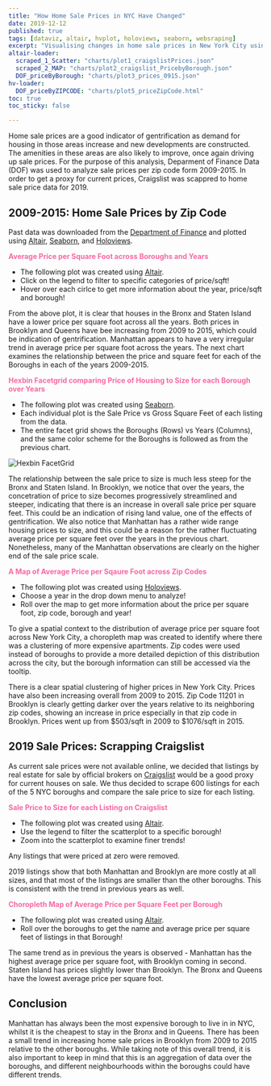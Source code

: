```yaml
---
title: "How Home Sale Prices in NYC Have Changed"
date: 2019-12-12
published: true
tags: [dataviz, altair, hvplot, holoviews, seaborn, websraping]
excerpt: "Visualising changes in home sale prices in New York City using data from Craigslist and the NYC Department of Finance. "
altair-loader:
  scraped_1_Scatter: "charts/plot1_craigslistPrices.json"
  scraped_2_MAP: "charts/plot2_craigslist_PricebyBorough.json"
  DOF_priceByBorough: "charts/plot3_prices_0915.json"
hv-loader:
  DOF_priceByZIPCODE: "charts/plot5_priceZipCode.html"
toc: true
toc_sticky: false

---
```


Home sale prices are a good indicator of gentrification as demand for housing in those areas increase and new developments are constructed. The amenities in these areas are also likely to improve, once again driving up sale prices. For the purpose of this analysis, Deparment of Finance Data (DOF) was used to analyze sale prices per zip code form 2009-2015. In order to get a proxy for current prices, Craigslist was scappred to home sale price data for 2019. 

## 2009-2015: Home Sale Prices by Zip Code

Past data was downloaded from the [Department of Finance]("https://data.cityofnewyork.us/City-Government/NYC-Citywide-Annualized-Calendar-Sales-Update/w2pb-icbu") and plotted using [Altair](https://altair-viz.github.io), [Seaborn](https://seaborn.pydata.org/index.html), and [Holoviews](https://hvplot.pyviz.org/). 


**<p style="color: #f768a1"> Average Price per Square Foot across Boroughs and Years</p>**
- The following plot was created using [Altair](https://altair-viz.github.io).
- Click on the legend to filter to specific categories of price/sqft! 
- Hover over each cirlce to get more information about the year, price/sqft and borough! 

<div id="DOF_priceByBorough"></div>

From the above plot, it is clear that houses in the Bronx and Staten Island have a lower price per square foot across all the years. Both prices in Brooklyn and Queens have bee increasing from 2009 to 2015, which could be indication of gentrification. Manhattan appears to have a very irregular trend in average price per square foot across the years. The next chart examines the relationship between the price and square feet for each of the Boroughs in each of the years 2009-2015. 

**<p style="color: #f768a1">Hexbin Facetgrid comparing Price of Housing to Size for each Borough over Years</p>** 
- The following plot was created using [Seaborn](https://seaborn.pydata.org/index.html). 
- Each individual plot is the Sale Price vs Gross Square Feet of each listing from the data. 
- The entire facet grid shows the Boroughs (Rows) vs Years (Columns), and the same color scheme for the Boroughs is followed as from the previous chart. 

![Hexbin FacetGrid]({{site.url}}{{site.baseurl}}/assets/images/plot4_Size_to_price_ByBoroughYear.png)

The relationship between the sale price to size is much less steep for the Bronx and Staten Island. In Brooklyn, we notice that over the years, the concetration of price to size becomes progressively streamlined and steeper, indicating that there is an increase in overall sale price per square feet. This could be an indication of rising land value, one of the effects of gentrification. We also notice that Manhattan has a rather wide range housing prices to size, and this could be a reason for the rather fluctuating average price per square feet over the years in the previous chart. Nonetheless, many of the Manhattan observations are clearly on the higher end of the sale price scale. 

**<p style="color: #f768a1">A Map of Average Price per Sqaure Foot across Zip Codes</p>** 
- The following plot was created using [Holoviews](https://hvplot.pyviz.org/). 
- Choose a year in the drop down menu to analyze!
- Roll over the map to get more information about the price per square foot, zip code, borough and year! 

To give a spatial context to the distribution of average price per square foot across New York City, a choropleth map was created to identify where there was a clustering of more expensive apartments. Zip codes were used instead of boroughs to provide a more detailed depiction of this distribution across the city, but the borough information can still be accessed via the tooltip. 

<div id="DOF_priceByZIPCODE"></div>

There is a clear spatial clustering of higher prices in New York City. Prices have also been increasing overall from 2009 to 2015. Zip Code 11201 in Brooklyn is clearly getting darker over the years relative to its neighboring zip codes, showing an increase in price especially in that zip code in Brooklyn. Prices went up from $503/sqft in 2009 to $1076/sqft in 2015. 

## 2019 Sale Prices: Scrapping Craigslist 

As current sale prices were not available online, we decided that listings by real estate for sale by official brokers on [Craigslist](https://newyork.craigslist.org/search/reb?) would be a good proxy for current houses on sale. We thus decided to scrape 600 listings for each of the 5 NYC boroughs and compare the sale price to size for each listing. 

**<p style="color: #f768a1">Sale Price to Size for each Listing on Craigslist</p>** 
- The following plot was created using [Altair](https://altair-viz.github.io).
- Use the legend to filter the scatterplot to a specific borough! 
- Zoom into the scatterplot to examine finer trends! 

Any listings that were priced at zero were removed. 

<div id="scraped_1_Scatter"></div>

2019 listings show that both Manhattan and Brooklyn are more costly at all sizes, and that most of the listings are smaller than the other boroughs. This is consistent with the trend in previous years as well. 

**<p style="color: #f768a1">Choropleth Map of Average Price per Square Feet per Borough</p>** 
- The following plot was created using [Altair](https://altair-viz.github.io).
- Roll over the boroughs to get the name and average price per square feet of listings in that Borough!

<div id="scraped_2_MAP"></div>

The same trend as in previous the years is observed - Manhattan has the highest average price per square foot, with Brooklyn coming in second. Staten Island has prices slightly lower than Brooklyn. The Bronx and Queens have the lowest average price per square foot. 

## Conclusion 

Manhattan has always been the most expensive borough to live in in NYC, whilst it is the cheapest to stay in the Bronx and in Queens. There has been a small trend in increasing home sale prices in Brooklyn from 2009 to 2015 relative to the other boroughs. While taking note of this overall trend, it is also important to keep in mind that this is an aggregation of data over the boroughs, and different neighbourhoods within the boroughs could have different trends. 